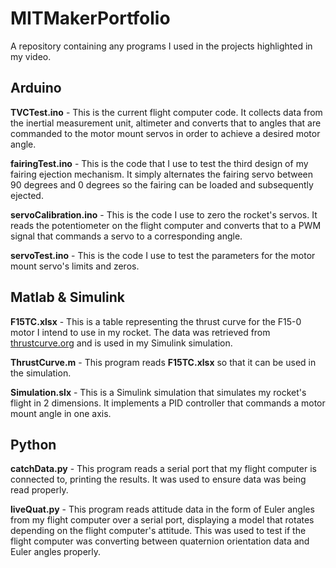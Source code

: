 # MITMakerPortfolio
A repository containing any programs I used in the projects highlighted in my video.

## Arduino
**TVCTest.ino** - This is the current flight computer code. It collects data from the inertial measurement unit, altimeter and converts that to angles that are commanded to the motor mount servos in order to achieve a desired motor angle.

**fairingTest.ino** - This is the code that I use to test the third design of my fairing ejection mechanism. It simply alternates the fairing servo between 90 degrees and 0 degrees so the fairing can be loaded and subsequently ejected.

**servoCalibration.ino** - This is the code I use to zero the rocket's servos. It reads the potentiometer on the flight computer and converts that to a PWM signal that commands a servo to a corresponding angle.

**servoTest.ino** - This is the code I use to test the parameters for the motor mount servo's limits and zeros.


## Matlab & Simulink
**F15TC.xlsx** - This is a table representing the thrust curve for the F15-0 motor I intend to use in my rocket. The data was retrieved from [thrustcurve.org](https://www.thrustcurve.org/motors/Estes/F15/) and is used in my Simulink simulation.

**ThrustCurve.m** - This program reads **F15TC.xlsx** so that it can be used in the simulation.

**Simulation.slx** - This is a Simulink simulation that simulates my rocket's flight in 2 dimensions. It implements a PID controller that commands a motor mount angle in one axis.


## Python
**catchData.py** - This program reads a serial port that my flight computer is connected to, printing the results. It was used to ensure data was being read properly.

**liveQuat.py** - This program reads attitude data in the form of Euler angles from my flight computer over a serial port, displaying a model that rotates depending on the flight computer's attitude. This was used to test if the flight computer was converting between quaternion orientation data and Euler angles properly.

